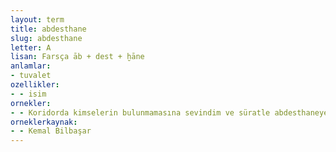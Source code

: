 ```yaml
---
layout: term
title: abdesthane
slug: abdesthane
letter: A
lisan: Farsça āb + dest + ḫāne
anlamlar:
- tuvalet
ozellikler:
- - isim
ornekler:
- - Koridorda kimselerin bulunmamasına sevindim ve süratle abdesthaneye yürüdüm.
orneklerkaynak:
- - Kemal Bilbaşar
---
```

